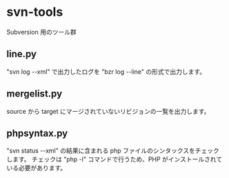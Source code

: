 # svn-tools

Subversion 用のツール群


## line.py

"svn log --xml" で出力したログを "bzr log --line" の形式で出力します。


## mergelist.py

source から target にマージされていないリビジョンの一覧を出力します。


## phpsyntax.py

"svn status --xml" の結果に含まれる php ファイルのシンタックスをチェックします。
チェックは "php -l" コマンドで行うため、PHP がインストールされている必要があります。

